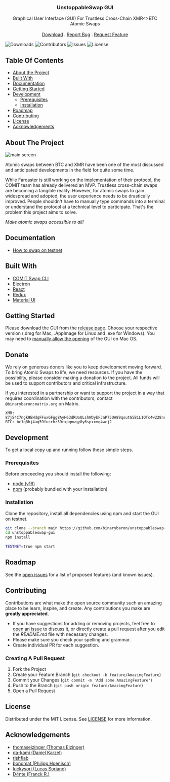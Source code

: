 <br/>
<p align="center">
  <h3 align="center">UnstoppableSwap GUI</h3>

  <p align="center">
    Graphical User Interface (GUI) For Trustless Cross-Chain XMR<>BTC Atomic Swaps 
    <br/>
    <br/>
    <a href="https://github.com/UnstoppableSwap/unstoppableswap-gui/releases">Download</a>
    .
    <a href="https://github.com/UnstoppableSwap/unstoppableswap-gui/issues">Report Bug</a>
    .
    <a href="https://github.com/UnstoppableSwap/unstoppableswap-gui/issues">Request Feature</a>
  </p>
</p>

![Downloads](https://img.shields.io/github/downloads/UnstoppableSwap/unstoppableswap-gui/total) ![Contributors](https://img.shields.io/github/contributors/UnstoppableSwap/unstoppableswap-gui?color=dark-green) ![Issues](https://img.shields.io/github/issues/UnstoppableSwap/unstoppableswap-gui) ![License](https://img.shields.io/github/license/UnstoppableSwap/unstoppableswap-gui)

## Table Of Contents

- [About the Project](#about-the-project)
- [Built With](#built-with)
- [Documentation](#documentation)
- [Getting Started](#getting-started)
- [Development](#development)
  - [Prerequisites](#prerequisites)
  - [Installation](#installation)
- [Roadmap](#roadmap)
- [Contributing](#contributing)
- [License](#license)
- [Acknowledgements](#acknowledgements)

## About The Project

![main screen](https://user-images.githubusercontent.com/86064887/152649852-4c8c6c3f-0568-4347-89d1-c291c17f2d30.png)

Atomic swaps between BTC and XMR have been one of the most discussed and anticipated developments in the field for quite some time.

While Farcaster is still working on the implementation of their protocol, the COMIT team has already delivered an MVP. Trustless cross-chain swaps are becoming a tangible reality.
However, for atomic swaps to gain widespread and adopted, the user experience needs to be drastically improved. People shouldn't have to manually type commands into a terminal or understand the protocol at a technical level to participate. That's the problem this project aims to solve.

_Make atomic swaps accessible to all!_

## Documentation

- [How to swap on testnet](/docs/SWAP_TESTNET.md)

## Built With

- [COMIT Swap CLI](https://github.com/comit-network/xmr-btc-swap)
- [Electron](https://github.com/comit-network/xmr-btc-swap)
- [React](https://reactjs.org)
- [Redux](https://redux.js.org)
- [Material UI](https://mui.com)

## Getting Started

Please download the GUI from the [release page](https://github.com/UnstoppableSwap/unstoppableswap-gui/releases). Choose your respective version (.dmg for Mac, .AppImage for Linux and .exe for Windows). You may need to [manually allow the opening](https://support.apple.com/en-us/HT202491) of the GUI on Mac OS.

## Donate

We rely on generous donors like you to keep development moving forward. To bring Atomic Swaps to life, we need resources. If you have the possibility, please consider making a donation to the project. All funds will be used to support contributors and critical infrastructure.

If you interested in a partnership or want to support the project in a way that requires coordination with the contributors, contact `@binarybaron:matrix.org` on Matrix.

```
XMR: 87jS4C7ngk9EHdqFFuxGFgg8AyH63dRUoULshWDybFJaP75UA89qsutG5B1L1QTc4w228nsqsv8EjhL7bz8fB3611Mh98mg
BTC: bc1q8hj4aq59fucrhz59rxpqnwgy8y6spxxvq4wcj2
```

## Development

To get a local copy up and running follow these simple steps.

### Prerequisites

Before proceeding you should install the following:

- [node (v16)](https://nodejs.org/en/download/)
- [npm](https://docs.npmjs.com/downloading-and-installing-node-js-and-npm) (probably bundled with your installation)

### Installation

Clone the repository, install all dependencies using npm and start the GUI on testnet.

```bash
git clone --branch main https://github.com/binarybaron/unstoppableswap-gui
cd unstoppableswap-gui
npm install
```

```bash
TESTNET=true npm start
```

## Roadmap

See the [open issues](https://github.com/UnstoppableSwap/unstoppableswap-gui/issues) for a list of proposed features (and known issues).

## Contributing

Contributions are what make the open source community such an amazing place to be learn, inspire, and create. Any contributions you make are **greatly appreciated**.

- If you have suggestions for adding or removing projects, feel free to [open an issue](https://github.com/UnstoppableSwap/unstoppableswap-gui/issues/new) to discuss it, or directly create a pull request after you edit the _README.md_ file with necessary changes.
- Please make sure you check your spelling and grammar.
- Create individual PR for each suggestion.

### Creating A Pull Request

1. Fork the Project
2. Create your Feature Branch (`git checkout -b feature/AmazingFeature`)
3. Commit your Changes (`git commit -m 'Add some AmazingFeature'`)
4. Push to the Branch (`git push origin feature/AmazingFeature`)
5. Open a Pull Request

## License

Distributed under the MIT License. See [LICENSE](https://github.com/UnstoppableSwap/unstoppableswap-gui/blob/main/LICENSE.md) for more information.

## Acknowledgements

- [thomaseizinger (Thomas Eizinger)](https://github.com/thomaseizinger)
- [da-kami (Daniel Karzel)](https://github.com/da-kami)
- [rishflab](https://github.com/rishflab)
- [bonomat (Philipp Hoenisch)](https://github.com/bonomat)
- [luckysori (Lucas Soriano)](https://github.com/luckysori)
- [D4nte (Franck R.)](https://github.com/D4nte)
